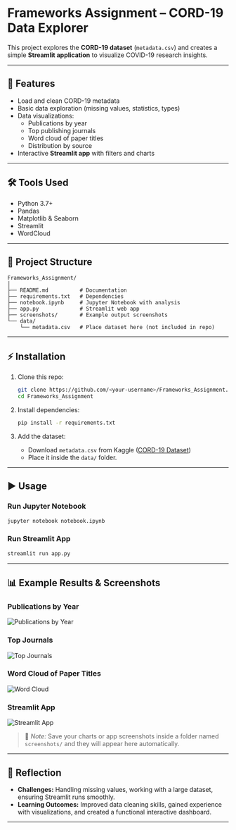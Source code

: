 # Frameworks Assignment – CORD-19 Data Explorer  

This project explores the **CORD-19 dataset** (`metadata.csv`) and creates a simple **Streamlit application** to visualize COVID-19 research insights.  

---

## 📌 Features
- Load and clean CORD-19 metadata  
- Basic data exploration (missing values, statistics, types)  
- Data visualizations:  
  - Publications by year  
  - Top publishing journals  
  - Word cloud of paper titles  
  - Distribution by source  
- Interactive **Streamlit app** with filters and charts  

---

## 🛠️ Tools Used
- Python 3.7+  
- Pandas  
- Matplotlib & Seaborn  
- Streamlit  
- WordCloud  

---

## 📂 Project Structure
```
Frameworks_Assignment/
│
├── README.md          # Documentation
├── requirements.txt   # Dependencies
├── notebook.ipynb     # Jupyter Notebook with analysis
├── app.py             # Streamlit web app
├── screenshots/       # Example output screenshots
└── data/
    └── metadata.csv   # Place dataset here (not included in repo)
```

---

## ⚡ Installation
1. Clone this repo:
   ```bash
   git clone https://github.com/<your-username>/Frameworks_Assignment.git
   cd Frameworks_Assignment
   ```

2. Install dependencies:
   ```bash
   pip install -r requirements.txt
   ```

3. Add the dataset:
   - Download `metadata.csv` from Kaggle ([CORD-19 Dataset](https://www.kaggle.com/allen-institute-for-ai/CORD-19-research-challenge))  
   - Place it inside the `data/` folder.  

---

## ▶️ Usage

### Run Jupyter Notebook
```bash
jupyter notebook notebook.ipynb
```

### Run Streamlit App
```bash
streamlit run app.py
```

---

## 📊 Example Results & Screenshots  

### Publications by Year
![Publications by Year](screenshots/publications_by_year.png)

### Top Journals
![Top Journals](screenshots/top_journals.png)

### Word Cloud of Paper Titles
![Word Cloud](screenshots/wordcloud.png)

### Streamlit App
![Streamlit App](screenshots/streamlit_app.png)

> 📌 *Note:* Save your charts or app screenshots inside a folder named `screenshots/` and they will appear here automatically.  

---

## 📝 Reflection
- **Challenges:** Handling missing values, working with a large dataset, ensuring Streamlit runs smoothly.  
- **Learning Outcomes:** Improved data cleaning skills, gained experience with visualizations, and created a functional interactive dashboard.  

---
